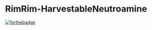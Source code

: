 # RimRim-HarvestableNeutroamine






[![forthebadge](https://forthebadge.com/images/badges/works-on-my-machine.svg)](https://forthebadge.com)
